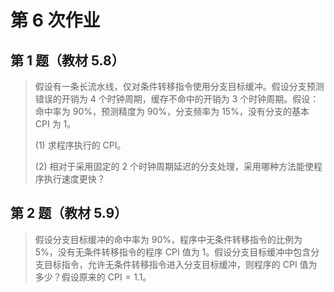 # 第 6 次作业

## 第 1 题（教材 5.8）

> 假设有一条长流水线，仅对条件转移指令使用分支目标缓冲。假设分支预测错误的开销为 $4$ 个时钟周期，缓存不命中的开销为 $3$ 个时钟周期。假设：命中率为 $90\%$，预测精度为 $90\%$，分支频率为 $15\%$，没有分支的基本 CPI 为 $1$。
>
> (1) 求程序执行的 CPI。
>
> (2) 相对于采用固定的 $2$ 个时钟周期延迟的分支处理，采用哪种方法能使程序执行速度更快？

## 第 2 题（教材 5.9）

> 假设分支目标缓冲的命中率为 $90\%$，程序中无条件转移指令的比例为 $5\%$，没有无条件转移指令的程序 CPI 值为 $1$。假设分支目标缓冲中包含分支目标指令，允许无条件转移指令进入分支目标缓冲，则程序的 CPI 值为多少？假设原来的 $\text{CPI} = 1.1$。
